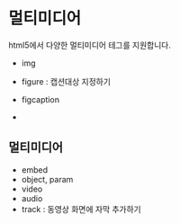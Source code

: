 # 멀티미디어

html5에서 다양한 멀티미디어 테그를 지원합니다.



* img

* figure : 캡션대상 지정하기

* figcaption

* 

  

## 멀티미디어

* embed
* object, param
* video
* audio
* track : 동영상 화면에 자막 추가하기

